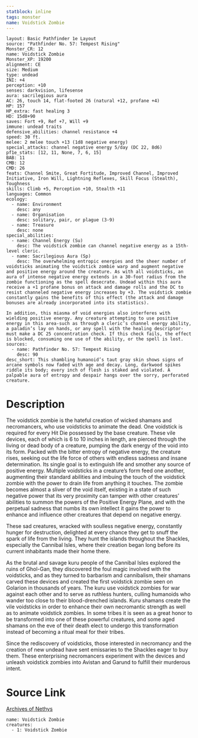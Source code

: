 ```yaml
---
statblock: inline
tags: monster
name: Voidstick Zombie
---
```

```statblock
layout: Basic Pathfinder 1e Layout
source: "Pathfinder No. 57: Tempest Rising"
Monster_CR: 12
name: Voidstick Zombie
Monster_XP: 19200
alignment: CE
size: Medium
type: undead
INI: +4
perception: +10
senses: darkvision, lifesense
aura: sacrilegious aura
AC: 26, touch 14, flat-footed 26 (natural +12, profane +4)
HP: 157
HP_extra: fast healing 3
HD: 15d8+90
saves: Fort +9, Ref +7, Will +9
immune: undead traits
defensive_abilities: channel resistance +4
speed: 30 ft.
melee: 2 melee touch +13 (1d8 negative energy)
special_attacks: channel negative energy 5/day (DC 22, 8d6)
pf1e_stats: [12, 11, None, 7, 6, 15]
BAB: 11
CMB: 12
CMD: 26
feats: Channel Smite, Great Fortitude, Improved Channel, Improved Initiative, Iron Will, Lightning Reflexes, Skill Focus (Stealth), Toughness
skills: Climb +5, Perception +10, Stealth +11
languages: Common
ecology:
  - name: Environment
    desc: any
  - name: Organisation
    desc: solitary, pair, or plague (3-9)
  - name: Treasure
    desc: none
special_abilities:
  - name: Channel Energy (Su)
    desc: The voidstick zombie can channel negative energy as a 15th-level cleric.
  - name: Sacrilegious Aura (Sp)
    desc: The overwhelming entropic energies and the sheer number of voidsticks animating the voidstick zombie warp and augment negative and positive energy around the creature. As with all voidsticks, an aura of intense negative energy extends in a 30-foot radius from the zombie functioning as the spell desecrate. Undead within this aura receive a +1 profane bonus on attack and damage rolls and the DC to resist channeled negative energy increases by +3. The voidstick zombie constantly gains the benefits of this effect (the attack and damage bonuses are already incorporated into its statistics).

In addition, this miasma of void energies also interferes with wielding positive energy. Any creature attempting to use positive energy in this area-such as through a cleric’s channel energy ability, a paladin’s lay on hands, or any spell with the healing descriptor-must make a DC 25 concentration check. If this check fails, the effect is blocked, consuming one use of the ability, or the spell is lost.
sources:
  - name: Pathfinder No. 57: Tempest Rising
    desc: 90
desc_short: This shambling humanoid’s taut gray skin shows signs of arcane symbols now faded with age and decay. Long, darkwood spikes riddle its body; every inch of flesh is staked and violated. A palpable aura of entropy and despair hangs over the sorry, perforated creature.
```
# Description
The voidstick zombie is the hateful creation of wicked shamans and necromancers, who use voidsticks to animate the dead. One voidstick is required for every Hit Die possessed by the base creature. These vile devices, each of which is 6 to 10 inches in length, are pierced through the living or dead body of a creature, pumping the dark energy of the void into its form. Packed with the bitter entropy of negative energy, the creature rises, seeking out the life force of others with endless sadness and insane determination. Its single goal is to extinguish life and smother any source of positive energy. Multiple voidsticks in a creature’s form feed one another, augmenting their standard abilities and imbuing the touch of the voidstick zombie with the power to drain life from anything it touches. The zombie becomes almost a sliver of the void itself, existing in a state of such negative power that its very proximity can tamper with other creatures’ abilities to summon the powers of the Positive Energy Plane, and with the perpetual sadness that numbs its own intellect it gains the power to enhance and influence other creatures that depend on negative energy.

These sad creatures, wracked with soulless negative energy, constantly hunger for destruction, delighted at every chance they get to snuff the spark of life from the living. They hunt the islands throughout the Shackles, especially the Cannibal Isles, where their creation began long before its current inhabitants made their home there.

As the brutal and savage kuru people of the Cannibal Isles explored the ruins of Ghol-Gan, they discovered the foul magic involved with the voidsticks, and as they turned to barbarism and cannibalism, their shamans carved these devices and created the first voidstick zombie seen on Golarion in thousands of years. The kuru use voidstick zombies for war against each other and to serve as ruthless hunters, culling humanoids who wander too close to their blood-drenched islands. Kuru shamans create the vile voidsticks in order to enhance their own necromantic strength as well as to animate voidstick zombies. In some tribes it is seen as a great honor to be transformed into one of these powerful creatures, and some aged shamans on the eve of their death elect to undergo this transformation instead of becoming a ritual meal for their tribes.

Since the rediscovery of voidsticks, those interested in necromancy and the creation of new undead have sent emissaries to the Shackles eager to buy them. These enterprising necromancers experiment with the devices and unleash voidstick zombies into Avistan and Garund to fulfill their murderous intent.
# Source Link
[Archives of Nethys](https://aonprd.com/MonsterDisplay.aspx?ItemName=Voidstick%20Zombie)
```encounter-table
name: Voidstick Zombie
creatures:
  - 1: Voidstick Zombie
```
